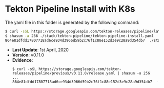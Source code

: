 # Tekton Pipeline Install with K8s

The yaml file in this folder is generated by the following command:

```bash
$ curl -sSL https://storage.googleapis.com/tekton-releases/pipeline/latest/release.yaml > ./stack/tekton-pipeline/tekton-pipeline-install.yaml
$ shasum -a 256 ./stack/tekton-pipeline/tekton-pipeline-install.yaml
864e81dfdd17807718ad6ce934d3966d59b2c76f1c88e152d3e9c28a9d354db7  ./stack/tekton-pipeline/tekton-pipeline-install.yaml
```

- **Last Update**: 1st April, 2020
- **Version**: v0.11.0
- **Evidence**:
  ```
  $ curl -sSL https://storage.googleapis.com/tekton-releases/pipeline/previous/v0.11.0/release.yaml | shasum -a 256
  ...
  864e81dfdd17807718ad6ce934d3966d59b2c76f1c88e152d3e9c28a9d354db7  -
  ```
